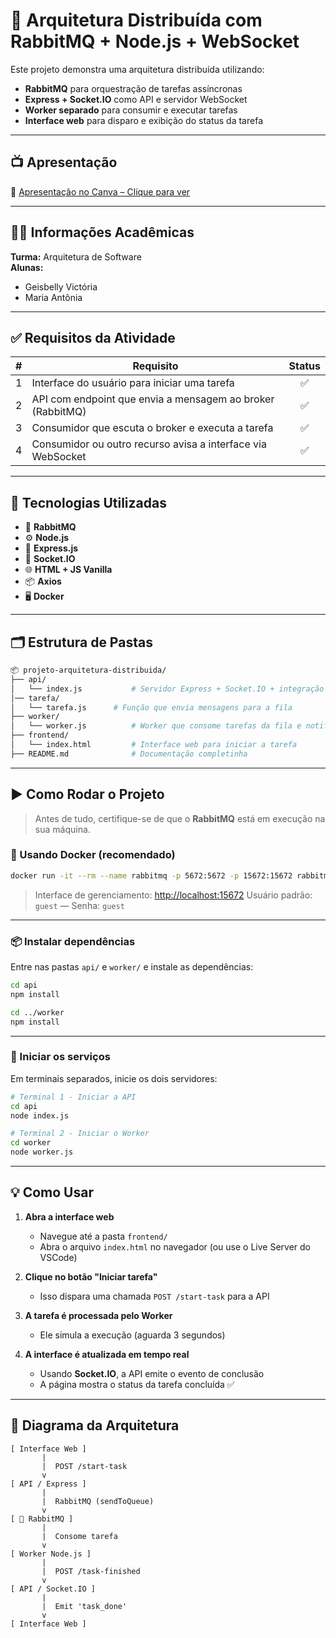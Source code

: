 # 🐇 Arquitetura Distribuída com RabbitMQ + Node.js + WebSocket

Este projeto demonstra uma arquitetura distribuída utilizando:

- **RabbitMQ** para orquestração de tarefas assíncronas
- **Express + Socket.IO** como API e servidor WebSocket
- **Worker separado** para consumir e executar tarefas
- **Interface web** para disparo e exibição do status da tarefa

---

## 📺 Apresentação

🔗 [Apresentação no Canva – Clique para ver](https://www.canva.com/design/DAGoHMVRWWw/6xkXfwsKkyp3b47WukpTng/view)

---

## 🧑‍🏫 Informações Acadêmicas

**Turma:** Arquitetura de Software  
**Alunas:**  
- Geisbelly Victória  
- Maria Antônia  

---

## ✅ Requisitos da Atividade

| # | Requisito                                                                 | Status |
|:-:|--------------------------------------------------------------------------|:------:|
| 1 | Interface do usuário para iniciar uma tarefa                             | ✅     |
| 2 | API com endpoint que envia a mensagem ao broker (RabbitMQ)               | ✅     |
| 3 | Consumidor que escuta o broker e executa a tarefa                        | ✅     |
| 4 | Consumidor ou outro recurso avisa a interface via WebSocket              | ✅     |

---

## 🔧 Tecnologias Utilizadas

- 🐇 **RabbitMQ**
- ⚙️ **Node.js**
- 🚀 **Express.js**
- 🔁 **Socket.IO**
- 🌐 **HTML + JS Vanilla**
- 📦 **Axios**
- 🖥️ **Docker** 

---

## 🗂️ Estrutura de Pastas

```bash
📦 projeto-arquitetura-distribuida/
├── api/
│   └── index.js           # Servidor Express + Socket.IO + integração com RabbitMQ
│── tarefa/
│   └── tarefa.js      # Função que envia mensagens para a fila
├── worker/
│   └── worker.js          # Worker que consome tarefas da fila e notifica a API
├── frontend/
│   └── index.html         # Interface web para iniciar a tarefa
├── README.md              # Documentação completinha

```

---

## ▶️ Como Rodar o Projeto

> Antes de tudo, certifique-se de que o **RabbitMQ** está em execução na sua máquina.

### 🐳 Usando Docker (recomendado)

```bash
docker run -it --rm --name rabbitmq -p 5672:5672 -p 15672:15672 rabbitmq:3-management
```

> Interface de gerenciamento: [http://localhost:15672](http://localhost:15672)
> Usuário padrão: `guest` — Senha: `guest`

---

### 📦 Instalar dependências

Entre nas pastas `api/` e `worker/` e instale as dependências:

```bash
cd api
npm install

cd ../worker
npm install
```

---


### 🚀 Iniciar os serviços

Em terminais separados, inicie os dois servidores:

```bash
# Terminal 1 - Iniciar a API
cd api
node index.js

# Terminal 2 - Iniciar o Worker
cd worker
node worker.js
```

---

## 💡 Como Usar

1. **Abra a interface web**

   * Navegue até a pasta `frontend/`
   * Abra o arquivo `index.html` no navegador (ou use o Live Server do VSCode)

2. **Clique no botão "Iniciar tarefa"**

   * Isso dispara uma chamada `POST /start-task` para a API

3. **A tarefa é processada pelo Worker**

   * Ele simula a execução (aguarda 3 segundos)

4. **A interface é atualizada em tempo real**

   * Usando **Socket.IO**, a API emite o evento de conclusão
   * A página mostra o status da tarefa concluída ✅

---

## 🧠 Diagrama da Arquitetura

```
[ Interface Web ]
       |
       |  POST /start-task
       v
[ API / Express ]
       |
       |  RabbitMQ (sendToQueue)
       v
[ 🐇 RabbitMQ ]
       |
       |  Consome tarefa
       v
[ Worker Node.js ]
       |
       |  POST /task-finished
       v
[ API / Socket.IO ]
       |
       |  Emit 'task_done'
       v
[ Interface Web ]
```
